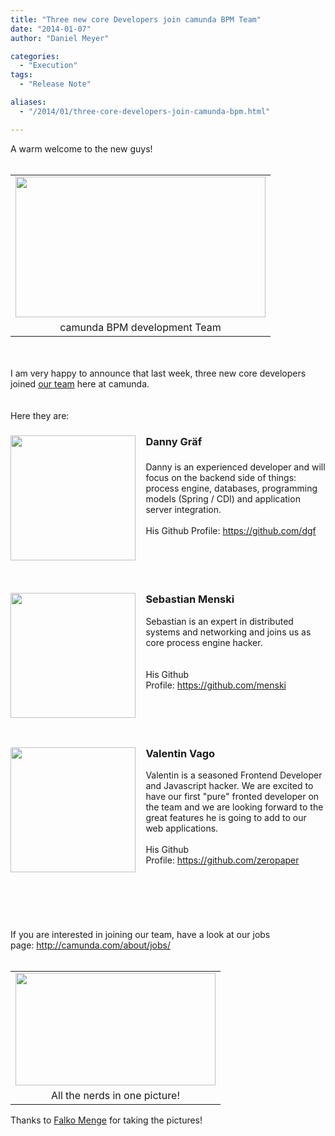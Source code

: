 ```yaml
---
title: "Three new core Developers join camunda BPM Team"
date: "2014-01-07"
author: "Daniel Meyer"

categories:
  - "Execution"
tags: 
  - "Release Note"

aliases:
  - "/2014/01/three-core-developers-join-camunda-bpm.html"

---
```


<div>
A warm welcome to the new guys!<br />
<br />
<table align="center" cellpadding="0" cellspacing="0" class="tr-caption-container" style="margin-left: auto; margin-right: auto; text-align: center;"><tbody>
<tr><td style="text-align: center;"><a href="http://3.bp.blogspot.com/-ijyu0KV9IDQ/Usvqqn6WALI/AAAAAAAAARg/1CLAeCPBH2c/s1600/P1200093.JPG" imageanchor="1" style="margin-left: auto; margin-right: auto;"><img border="0" src="http://3.bp.blogspot.com/-ijyu0KV9IDQ/Usvqqn6WALI/AAAAAAAAARg/1CLAeCPBH2c/s1600/P1200093.JPG" height="225" width="400" /></a></td></tr>
<tr><td class="tr-caption" style="text-align: center;">camunda BPM development Team</td></tr>
</tbody></table>
<br />
<br />
I am very happy to announce that last week, three new core developers joined <a href="http://camunda.org/community/team.html">our team</a> here at camunda.<br />
<br />
<a name='more'></a><br />
Here they are:<br />
<h3>
<a href="http://4.bp.blogspot.com/-lsbZZz84F10/UsvOY1YPcYI/AAAAAAAAAQw/SFyOG9_RX_A/s1600/danny_graef.png" imageanchor="1" style="clear: left; display: inline !important; float: left; margin-bottom: 1em; margin-right: 1em; text-align: center;"><img border="0" src="http://4.bp.blogspot.com/-lsbZZz84F10/UsvOY1YPcYI/AAAAAAAAAQw/SFyOG9_RX_A/s1600/danny_graef.png" height="200" width="200" /></a></h3>
<div>
<h3>
Danny Gräf</h3>
<h3>
</h3>
Danny is an experienced developer and will focus on the backend side of things: process engine, databases, programming models (Spring / CDI) and application server integration.</div>
<div>
<br /></div>
<div>
His Github Profile:&nbsp;<a href="https://github.com/dgf">https://github.com/dgf</a><br />
<br />
<br />
<br />
<br /></div>
<div>
<h3>
</h3>
<h3>
</h3>
<h3>
</h3>
<h3>
<a href="http://1.bp.blogspot.com/-1wToBph6mfY/UsvOYxtNpuI/AAAAAAAAAQ8/sU44N0deOOs/s1600/sebastian_menski.jpg" imageanchor="1" style="clear: left; display: inline !important; float: left; margin-bottom: 1em; margin-right: 1em; text-align: center;"><img border="0" src="http://1.bp.blogspot.com/-1wToBph6mfY/UsvOYxtNpuI/AAAAAAAAAQ8/sU44N0deOOs/s1600/sebastian_menski.jpg" height="200" width="200" /></a>Sebastian Menski</h3>
<div style="text-align: center;">
</div>
<div style="text-align: center;">
</div>
<div style="text-align: left;">
Sebastian is an expert in distributed systems and networking and joins us as core process engine hacker.&nbsp;</div>
<br />
<div>
<br /></div>
<div>
His Github Profile:&nbsp;<a href="https://github.com/menski">https://github.com/menski</a><br />
<br />
<br />
<br />
<br /></div>
<h3>
</h3>
<h3>
</h3>
<h3>
</h3>
<h3>
<a href="http://3.bp.blogspot.com/-zdrjccvyxow/UsvOYyY_NQI/AAAAAAAAAQ0/HOGxyxQY6M4/s1600/valentin_vago.jpg" imageanchor="1" style="clear: left; display: inline !important; float: left; margin-bottom: 1em; margin-right: 1em; text-align: center;"><img border="0" src="http://3.bp.blogspot.com/-zdrjccvyxow/UsvOYyY_NQI/AAAAAAAAAQ0/HOGxyxQY6M4/s1600/valentin_vago.jpg" height="200" width="200" /></a>Valentin Vago</h3>
Valentin is a seasoned Frontend Developer and Javascript hacker. We are excited to have our first "pure" fronted developer on the team and we are looking forward to the great features he is going to add to our web applications.</div>
<br />
His Github Profile:&nbsp;<a href="https://github.com/zeropaper">https://github.com/zeropaper</a><br />
<br />
<br />
<br />
<br />
<br />
<br />
If you are interested in joining our team, have a look at our jobs page:&nbsp;<a href="http://camunda.com/about/jobs/">http://camunda.com/about/jobs/</a><br />
<br />
<table align="center" cellpadding="0" cellspacing="0" class="tr-caption-container" style="margin-left: auto; margin-right: auto; text-align: center;"><tbody>
<tr><td style="text-align: center;"><a href="http://2.bp.blogspot.com/-H0TY3qS87ms/UsvrKox5beI/AAAAAAAAARs/MZz8rjtT_r8/s1600/P1200095.JPG" imageanchor="1" style="margin-left: auto; margin-right: auto;"><img border="0" src="http://2.bp.blogspot.com/-H0TY3qS87ms/UsvrKox5beI/AAAAAAAAARs/MZz8rjtT_r8/s1600/P1200095.JPG" height="180" width="320" /></a></td></tr>
<tr><td class="tr-caption" style="text-align: center;">All the nerds in one picture!</td></tr>
</tbody></table>
Thanks to <a href="https://twitter.com/falko_menge">Falko Menge</a> for taking the pictures!<br />
<br />
</div>